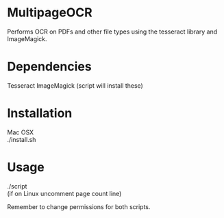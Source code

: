 # MultipageOCR
Performs OCR on PDFs and other file types using the tesseract library and ImageMagick.  

# Dependencies
Tesseract 
ImageMagick 
(script will install these)  

# Installation 
Mac OSX  
./install.sh

# Usage
./script  
(if on Linux uncomment page count line)  

Remember to change permissions for both scripts.
